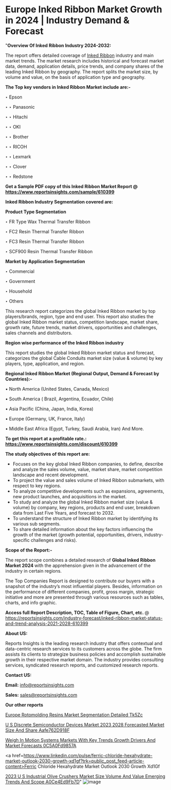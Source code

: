 # Europe Inked Ribbon Market Growth in 2024 | Industry Demand & Forecast

"<strong>Overview Of Inked Ribbon Industry 2024-2032:</strong>

The report offers detailed coverage of <a href=https://www.reportsinsights.com/sample/610399>Inked Ribbon</a> industry and main market trends. The market research includes historical and forecast market data, demand, application details, price trends, and company shares of the leading Inked Ribbon by geography. The report splits the market size, by volume and value, on the basis of application type and geography.

<strong>The Top key vendors in Inked Ribbon Market include are:- </strong>

‣ Epson

‣ 
‣ Panasonic

‣ 
‣ Hitachi

‣ 
‣ OKI

‣ 
‣ Brother

‣ 
‣ RICOH

‣ 
‣ Lexmark

‣ 
‣ Clover

‣ 
‣ Redstone

<strong>Get a Sample PDF copy of this Inked Ribbon Market Report </strong><strong>@ <a href=https://www.reportsinsights.com/sample/610399 style=color:#0000ff;>https://www.reportsinsights.com/sample/610399</a> </strong>

<strong>Inked Ribbon Industry Segmentation covered are:</strong>

<strong>Product Type Segmentation</strong>

‣    FR Type Wax Thermal Transfer Ribbon

‣ FC2 Resin Thermal Transfer Ribbon

‣ FC3 Resin Thermal Transfer Ribbon

‣ SCF900 Resin Thermal Transfer Ribbon

<strong>Market by Application Segmentation</strong>

‣   Commercial

‣ Government

‣ Household

‣ Others

This research report categorizes the global Inked Ribbon market by top players/brands, region, type and end user. This report also studies the global Inked Ribbon market status, competition landscape, market share, growth rate, future trends, market drivers, opportunities and challenges, sales channels and distributors.

<strong>Region wise performance of the Inked Ribbon industry</strong><strong> </strong>

This report studies the global Inked Ribbon market status and forecast, categorizes the global Cable Conduits market size (value &amp; volume) by key players, type, application, and region. 

<strong>Regional Inked Ribbon Market (Regional Output, Demand &amp; Forecast by Countries):-</strong>

• North America (United States, Canada, Mexico)

• South America ( Brazil, Argentina, Ecuador, Chile)

• Asia Pacific (China, Japan, India, Korea)

• Europe (Germany, UK, France, Italy)

• Middle East Africa (Egypt, Turkey, Saudi Arabia, Iran) And More.

<strong>To get this report at a profitable rate.: <a href=https://www.reportsinsights.com/discount/610399 style=color:#0000ff;>https://www.reportsinsights.com/discount/610399</a></strong>

<strong>The study objectives of this report are:</strong>
<ul>
  <li>Focuses on the key global Inked Ribbon companies, to define, describe and analyze the sales volume, value, market share, market competition landscape and recent development.</li>
  <li>To project the value and sales volume of Inked Ribbon submarkets, with respect to key regions.</li>
  <li>To analyze competitive developments such as expansions, agreements, new product launches, and acquisitions in the market.</li>
  <li>To study and analyze the global Inked Ribbon market size (value &amp; volume) by company, key regions, products and end user, breakdown data from Last Five Years, and forecast to 2032.</li>
  <li>To understand the structure of Inked Ribbon market by identifying its various sub segments.</li>
  <li>To share detailed information about the key factors influencing the growth of the market (growth potential, opportunities, drivers, industry-specific challenges and risks).</li>
</ul>
<strong>Scope of the Report:-</strong><strong> </strong>

The report scope combines a detailed research of <strong>Global Inked Ribbon Market 2024 </strong>with the apprehension given in the advancement of the industry in certain regions.

The Top Companies Report is designed to contribute our buyers with a snapshot of the industry’s most influential players. Besides, information on the performance of different companies, profit, gross margin, strategic initiative and more are presented through various resources such as tables, charts, and info graphic.

<strong>Access full Report Description, TOC, Table of Figure, Chart, etc. </strong>@   <a href=https://reportsinsights.com/industry-forecast/inked-ribbon-market-status-and-trend-analysis-2021-2028-610399 style=color:#0000ff;>https://reportsinsights.com/industry-forecast/inked-ribbon-market-status-and-trend-analysis-2021-2028-610399</a>

<strong>About US:</strong>

Reports Insights is the leading research industry that offers contextual and data-centric research services to its customers across the globe. The firm assists its clients to strategize business policies and accomplish sustainable growth in their respective market domain. The industry provides consulting services, syndicated research reports, and customized research reports.

<strong>Contact US:</strong>

<p class=""""><b>Email:</b> <a href=mailto:info@reportsinsights.com>info@reportsinsights.com</a></p>
<p class=""""><b>Sales:</b> <a href=mailto:sales@reportsinsights.com>sales@reportsinsights.com</a></p>

<strong>Our other reports</strong>

<a href=https://www.linkedin.com/pulse/europe-rotomolding-resins-market-segmentation-detailed-tk5zc/>Europe Rotomolding Resins Market Segmentation Detailed Tk5Zc</a>

<a href=https://medium.com/@sakshi.reportsinsights/u-s-discrete-semiconductor-devices-market-2023-2028-forecasted-market-size-and-share-aafe762d918f>U S Discrete Semiconductor Devices Market 2023 2028 Forecasted Market Size And Share Aafe762D918F</a>

<a href=https://medium.com/@tidke9676/weigh-in-motion-systems-markets-with-key-trends-growth-drivers-and-market-forecasts-0c5a0fd9857a>Weigh In Motion Systems Markets With Key Trends Growth Drivers And Market Forecasts 0C5A0Fd9857A</a>

<a href=https://www.linkedin.com/pulse/ferric-chloride-hexahydrate-market-outlook-2030-growth-xd1gf?trk=public_post_feed-article-content>Ferric Chloride Hexahydrate Market Outlook 2030 Growth Xd1Gf</a>

<a href=https://medium.com/@nadeemkazi0003/2023-u-s-industrial-olive-crushers-market-size-volume-and-value-emerging-trends-and-scope-a0ce4ed9fb7d>2023 U S Industrial Olive Crushers Market Size Volume And Value Emerging Trends And Scope A0Ce4Ed9Fb7D</a>"
![image](https://github.com/Reportsinsights123/RIgrowth/assets/158415881/fd346ee8-5652-4420-848f-fed57a211382)
